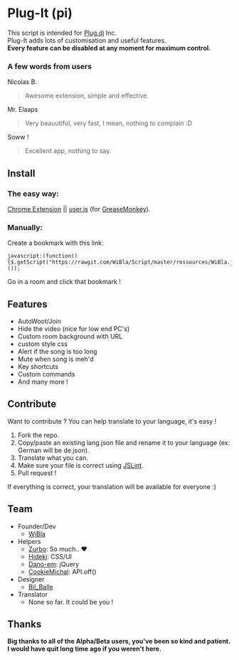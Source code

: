 # Plug-It (pi)
This script is intended for [Plug.dj](https://plug.dj) Inc.  
Plug-It adds lots of customisation and useful features.  
**Every feature can be disabled at any moment for maximum control.**  

### A few words from users

Nicolas B.  
> Awesome extension, simple and effective.  

Mr. Elaaps  
> Very beauutiful, very fast, I mean, nothing to complain :D  

Soww !  
> Excellent app, nothing to say.  

## Install
### The easy way:
[Chrome Extension](https://chrome.google.com/webstore/detail/wibla-script/bikeoipagmbnkipclndbmfkjdcljocej) || [user.js](http://wibla.free.fr/plug/script/user.js) (for [GreaseMonkey](https://addons.mozilla.org/en-US/firefox/addon/greasemonkey/)).  

### Manually:  
Create a bookmark with this link:  
```
javascript:(function(){$.getScript("https://rawgit.com/WiBla/Script/master/ressources/WiBla.js");}());
```  
Go in a room and click that bookmark !  

## Features
  - AutoWoot/Join
  - Hide the video (nice for low end PC's)
  - Custom room background with URL
  - custom style css
  - Alert if the song is too long
  - Mute when song is meh'd
  - Key shortcuts
  - Custom commands
  - And many more !

## Contribute
Want to contribute ? You can help translate to your language, it's easy !

  1. Fork the repo.
  2. Copy/paste an existing lang.json file and rename it to your language (ex: German will be de.json).
  3. Translate what you can.
  4. Make sure your file is correct using [JSLint](http://www.jslint.com/).
  5. Pull request !

If everything is correct, your translation will be available for everyone :)

## Team
  - Founder/Dev
    - [WiBla](https://plug.dj/@/WiBla)
  - Helpers
    - [Zurbo](https://plug.dj/@/zurbo): So much.. ♥
    - [Hideki](https://plug.dj/@/hideki): CSS/UI
    - [Dano-em](https://plug.dj/@/dano-em): jQuery
    - [CookieMichal](https://plug.dj/@/cookiemichal): API.off()
  - Designer
    - [Bil_Balle](https://plug.dj/@/bil-balle)
  - Translator
    - None so far. It could be you !

## Thanks
**Big thanks to all of the Alpha/Beta users, you've been so kind and patient. I would have quit long time ago if you weren't here.**
